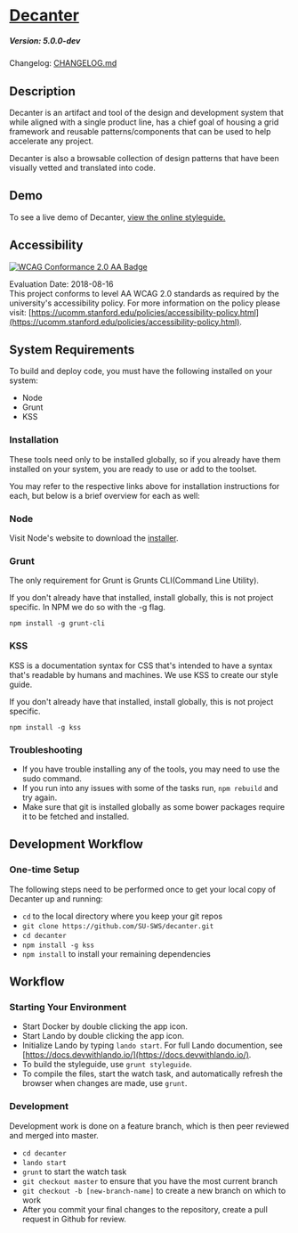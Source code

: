 # [Decanter](https://github.com/SU-SWS/decanter)
##### Version: 5.0.0-dev

Changelog: [CHANGELOG.md](CHANGELOG.md)

Description
---

Decanter is an artifact and tool of the design and development system that while
aligned with a single product line, has a chief goal of housing a grid framework
and reusable patterns/components that can be used to help accelerate any project.

Decanter is also a browsable collection of design patterns that have been visually
vetted and translated into code.

Demo
---

To see a live demo of Decanter, [view the online styleguide.](https:decanter.stanford.edu)

Accessibility
---
[![WCAG Conformance 2.0 AA Badge](https://www.w3.org/WAI/wcag2AA-blue.png)](https://www.w3.org/TR/WCAG20/)

Evaluation Date: 2018-08-16  
This project conforms to level AA WCAG 2.0 standards as required by the university's accessibility policy. For more information on the policy please visit: [https://ucomm.stanford.edu/policies/accessibility-policy.html](https://ucomm.stanford.edu/policies/accessibility-policy.html).

System Requirements
---

To build and deploy code, you must have the following installed on your system:

* Node
* Grunt
* KSS

### Installation

These tools need only to be installed globally, so if you already have them installed on your system, you are ready to use or add to the toolset.

You may refer to the respective links above for installation instructions for each, but below is a brief overview for each as well:

### Node

Visit Node's website to download the [installer](http://nodejs.org/).

### Grunt

The only requirement for Grunt is Grunts CLI(Command Line Utility).

If you don't already have that installed, install globally, this is not project specific.
In NPM we do so with the -g flag.

    npm install -g grunt-cli

### KSS

KSS is a documentation syntax for CSS that's intended to have a syntax that's readable
by humans and machines. We use KSS to create our style guide.

If you don't already have that installed, install globally, this is not project specific.

    npm install -g kss

### Troubleshooting

* If you have trouble installing any of the tools, you may need to use the sudo command.
* If you run into any issues with some of the tasks run, `npm rebuild` and try again.
* Make sure that git is installed globally as some bower packages require it to be fetched and installed.

Development Workflow
---

### One-time Setup

The following steps need to be performed once to get your local copy of Decanter up and running:

* `cd` to the local directory where you keep your git repos
* `git clone https://github.com/SU-SWS/decanter.git`
* `cd decanter`
* `npm install -g kss`
* `npm install` to install your remaining dependencies

Workflow
---

### Starting Your Environment

* Start Docker by double clicking the app icon.
* Start Lando by double clicking the app icon.
* Initialize Lando by typing `lando start`. For full Lando documention, see [https://docs.devwithlando.io/](https://docs.devwithlando.io/).
* To build the styleguide, use `grunt styleguide`.
* To compile the files, start the watch task, and automatically refresh the browser when changes are made, use `grunt`.

### Development

Development work is done on a feature branch, which is then peer reviewed and merged into master.

* `cd decanter`
* `lando start`
* `grunt` to start the watch task
* `git checkout master` to ensure that you have the most current branch
* `git checkout -b [new-branch-name]` to create a new branch on which to work
* After you commit your final changes to the repository, create a pull request in Github for review.
